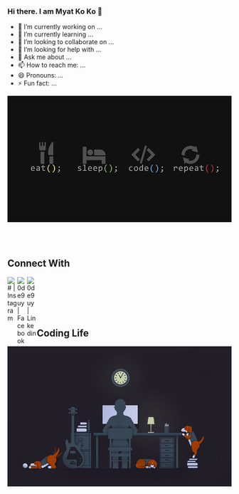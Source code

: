 ### Hi there. I am Myat Ko Ko 👋

- 🔭 I’m currently working on ...
- 🌱 I’m currently learning ...
- 👯 I’m looking to collaborate on ...
- 🤔 I’m looking for help with ...
- 💬 Ask me about ...
- 📫 How to reach me: ...
- 😄 Pronouns: ...
- ⚡ Fun fact: ...

<p style="width:100; height: 300;">
  <img src="technology-code-programming-programmer.jpg" style="object-fit: cover;" alt="Programmer Life's without she" />
</p>
<br/>
<br/>

## Connect With

[<img align="left" alt="# | Instagram" width="22px" src="https://cdn.jsdelivr.net/npm/simple-icons@v3/icons/instagram.svg" />][instagram]
[<img align="left" alt="0de9uy | Facebook" width="22px" src="https://cdn.jsdelivr.net/npm/simple-icons@v3/icons/facebook.svg" />][facebook]
[<img align="left" alt="0de9uy | Linkedin" width="22px" src="https://cdn.jsdelivr.net/npm/simple-icons@v3/icons/linkedin.svg" />][linkedin]

<br/><br/><br/><br/><br/>

## Coding Life

<p style="width:100%; height: 300px;">
  <img src="lance-concept-night-work-home-woker-working-at-night-programmer.jpg" style="object-fit: cover;" alt="Programmer Life's without she" />
</p>


[facebook]: https://facebook.com/0de9uy
[instagram]: https://instagram.com/
[linkedin]: https://linkedin.com/in/
